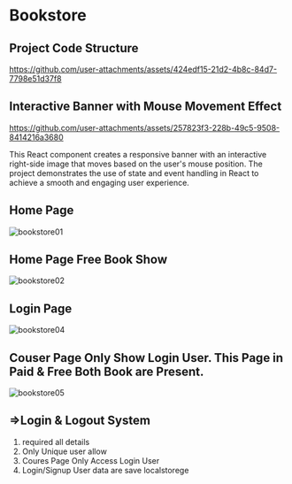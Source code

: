 # Bookstore

## Project Code Structure

https://github.com/user-attachments/assets/424edf15-21d2-4b8c-84d7-7798e51d37f8

## Interactive Banner with Mouse Movement Effect

https://github.com/user-attachments/assets/257823f3-228b-49c5-9508-8414216a3680

This React component creates a responsive banner with an interactive right-side image that moves based on the user's mouse position. The project demonstrates the use of state and event handling in React to achieve a smooth and engaging user experience.

## Home Page

![bookstore01](https://github.com/user-attachments/assets/7d68d2b9-8b7a-4992-bffc-89209666dba1)

## Home Page Free Book Show

![bookstore02](https://github.com/user-attachments/assets/fe34a558-d95a-4627-9757-bb126baf7030)

## Login Page

![bookstore04](https://github.com/user-attachments/assets/2058e0d6-3bef-4f3b-8163-1f41cc123dcb)

## Couser Page Only Show Login User. This Page in Paid & Free Both Book are Present.

![bookstore05](https://github.com/user-attachments/assets/c6adad3d-c79b-460d-a05c-f8c7d73ddb03)

## =>Login & Logout System
  1. required all details
  2. Only Unique user allow
  3. Coures Page Only Access Login User
  4. Login/Signup User data are save localstorege

